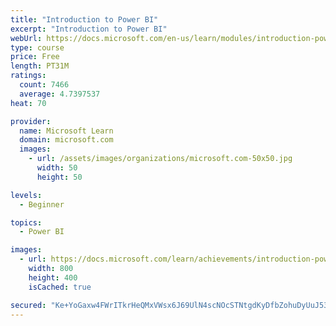 ```yaml
---
title: "Introduction to Power BI"
excerpt: "Introduction to Power BI"
webUrl: https://docs.microsoft.com/en-us/learn/modules/introduction-power-bi/
type: course
price: Free
length: PT31M
ratings:
  count: 7466
  average: 4.7397537
heat: 70

provider:
  name: Microsoft Learn
  domain: microsoft.com
  images:
    - url: /assets/images/organizations/microsoft.com-50x50.jpg
      width: 50
      height: 50

levels:
  - Beginner

topics:
  - Power BI

images:
  - url: https://docs.microsoft.com/learn/achievements/introduction-power-bi-social.png
    width: 800
    height: 400
    isCached: true

secured: "Ke+YoGaxw4FWrITkrHeQMxVWsx6J69UlN4scNOcSTNtgdKyDfbZohuDyUuJ53ccRlyxqjJPFFhuOWfK9bhxoq9GkqdkgHatCM6GUILu5ETSdCQNXMjAx+0H8IXS1FyIaaI8Ga8Z1ND14vre+XFrcL6B44fZAVZFNEmtRFMmyrQvdlHihnAVbeNds2H7iQJQUyFhjM9l3OgkEMBpYtZs7ya+MctXwFfQxs2p3FJjTPHDWLhmvsiXn4Hqf2ILpXNLJEMQyPrQ5W2aGtxZtkzglI3T8kCbRm9Yn0WasNWt23PLzv9LxYUlIbxLkn1D/yZorSDIxzarAoUa6wr8IZuRQB/xh85jr+EFFuyswdZfdXr5m5DOhkT2Hjx0830yPxqn4c9Bik9XSPyAFsQK+qtcbJwT45/iZOVZZ9/hQV1sFvkY=;CLjBghxDZAq7SaD+DwhoVg=="
---
```


